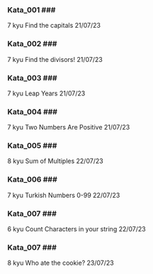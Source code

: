 ### Kata_001 ###
7 kyu
Find the capitals
21/07/23
### Kata_002 ###
7 kyu
Find the divisors!
21/07/23

### Kata_003 ###
7 kyu
Leap Years
21/07/23

### Kata_004 ###
7 kyu
Two Numbers Are Positive
21/07/23

### Kata_005 ###
8 kyu
Sum of Multiples
22/07/23

### Kata_006 ###
7 kyu
Turkish Numbers 0-99
22/07/23

### Kata_007 ###
6 kyu
Count Characters in your string
22/07/23

### Kata_007 ###
8 kyu
Who ate the cookie?
23/07/23

